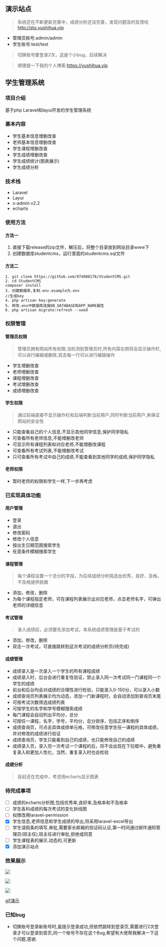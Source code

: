 ## 演示站点
> 系统还在不断更新完善中，成绩分析还没完善，发现问题及时反馈哈
http://stu.yushihua.vip

- 管理员账号:admin/admin
- 学生账号:test/test

> 切换账号要登录2次，这是个小bug，后续解决

> 顺便提一下我的个人博客:https://yushihua.vip

## 学生管理系统
### 项目介绍
基于php Laravel和layui开发的学生管理系统

### 基本内容
- 学生基本信息增删改查
- 老师基本信息增删改查
- 学生课程增删改查
- 学生成绩增删改查
- 学生成绩统计(图表展示)
- 学生成绩分析

### 技术栈
- Laravel
- Layui
- x-admin v2.2
- echarts

### 使用方法
#### 方法一
1. 直接下载release的zip文件，解压后，将整个目录放到网站目录www下
2. 创建数据库studentcms，运行里面的studentcms.sql文件
#### 方法二
```
1. git clone https://github.com/974988176/StudentCMS.git
2. cd StudentCMS
composer install
3. 创建数据库,复制.env.example为.env
//生成key
4. php artisan key:generate
5. 修改.env中数据库连接DB_DATABASE和APP_NAME属性
6. php artisan migrate:refresh --seed
```

### 权限管理
#### 管理员权限
> 管理员拥有网站所有权限,当检测到管理员时,所有内容右侧将会显示操作栏,可以进行编辑或删除,双击每一行可以进行编辑操作
- 学生增删改查
- 老师增删改查
- 课程增删改查
- 考试增删改查
- 成绩增删改查

#### 学生权限
> 通过前端直接不显示操作栏和后端判断当前用户,同时判断当前用户,来保证网站的安全性
- 只能查看自己的个人信息,不显示其他同学信息,保护同学隐私
- 可查看所有老师信息,不能增删改老师
- 可显示所有课程列表和对应老师,不能增删改课程
- 可查看所有考试列表,不能增删改考试
- 只可查看所有考试中自己的成绩,不能查看到其他同学的成绩,保护同学隐私

#### 老师权限
- 暂时老师的权限和学生一样,下一步再考虑

### 已实现具体功能
#### 用户管理
- 登录
- 退出
- 修改密码
- 修改个人信息
- 按出生日期范围搜索学生
- 任意条件模糊搜索学生

#### 课程管理
> 每个课程设置一个总分的字段，为后续成绩分析挑选出优秀，良好，及格，不及格提供依据
- 添加，修改，删除
- 为每个课程指定老师，可在课程列表展示出对应老师，点击老师名字，可弹出老师的详细信息

#### 考试管理
> 录入成绩前，必须要先添加考试，本系统成绩管理是基于考试的
- 添加，修改，删除
- 双击一次考试，可直接跳转到这次考试的成绩分析页(待完成)

#### 成绩管理
- 成绩录入是一次录入一个学生的所有课程成绩
- 成绩录入时，后台会进行重复性验证，禁止录入同一次考试同一门课程同一个学生的成绩
- 前台和后台均会对成绩的合理性进行检验，只能录入0-150分，可以录入小数
- 成绩查询页列表展示均为动态，添加一门新课程时，会自动添加到查询页末尾
- 可按考试次数筛选成绩列表
- 可按学生的名字和学号模糊搜索成绩
- 每门课程会自动列出平均分，总分
- 可按任一课程，名字，学号，平均分，总分排序，包括正序和倒序
- 成绩查询页，可点击具体成绩单元格，可修改任意学生任一课程的具体成绩，并对修改的成绩进行验证
- 成绩查询页，学生只能看到自己的成绩，也只能修改自己的成绩
- 成绩录入页，录入完一次考试一个课程的后，将不会出现在下拉框中，避免重复录入和更加人性化，当然，重复录入时也会检验

#### 成绩分析
> 目前还在完成中，考虑用echarts显示图表

### 待完成事项
- [ ] 成绩的echarts分析图,包括优秀率,良好率,及格率和不及格率
- [ ] 学生各科成绩的每次考试的变化拆线图
- [ ] 权限改用laravel-permission
- [x] 学生信息,老师信息和学生成绩的导出,将采用laravel-excel导出
- [ ] 学生请假条的填写,审批,需要家长邮箱的验证码认证,第一时间通过邮件通知管理员(班主任),班主任进行审批,拒绝或同意
- [ ] 学生课程表的展示,动态的,可更新
- [x] 添加演示站点

### 效果展示

![](https://cdn.jsdelivr.net/gh/974988176/PicsBed/2020/Snipaste_2020-09-11_20-54-48.png)

![](https://cdn.jsdelivr.net/gh/974988176/PicsBed/2020/Snipaste_2020-09-11_20-55-14.png)

![](https://cdn.jsdelivr.net/gh/974988176/PicsBed/2020/20200913031338.png)


[gif演示](https://cdn.jsdelivr.net/gh/974988176/PicsBed/2020/laravel_studentcms.gif)


### 已知bug
- 切换账号登录新账号时,虽提示登录成功,但依然跳转到登录页,需要进行2次登录才可以登录到首页,同一个账号不存在这个Bug,希望有大佬帮我解决一下这个问题,感谢.
